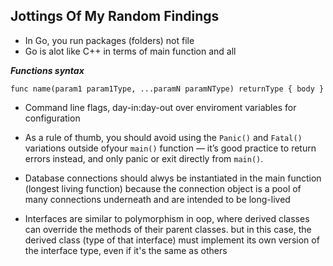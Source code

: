 ## Jottings Of My Random Findings

- In Go, you run packages (folders) not file
- Go is alot like C++ in terms of main function and all

***Functions syntax***
```
func name(param1 param1Type, ...paramN paramNType) returnType { body }
```

- Command line flags, day-in:day-out over enviroment variables for configuration
- As a rule of thumb, you should avoid using the `Panic()` and `Fatal()` variations outside ofyour `main()` function — it’s good practice to return errors instead, and only panic or exit
directly from `main()`.

- Database connections should alwys be instantiated in the main function (longest living function) because the connection object is a pool of many connections underneath and are intended to be long-lived

- Interfaces are similar to polymorphism in oop, where derived classes can override the methods of their parent classes. but in this case, the derived class (type of that interface) must implement its own version of the interface type, even if it's the same as others